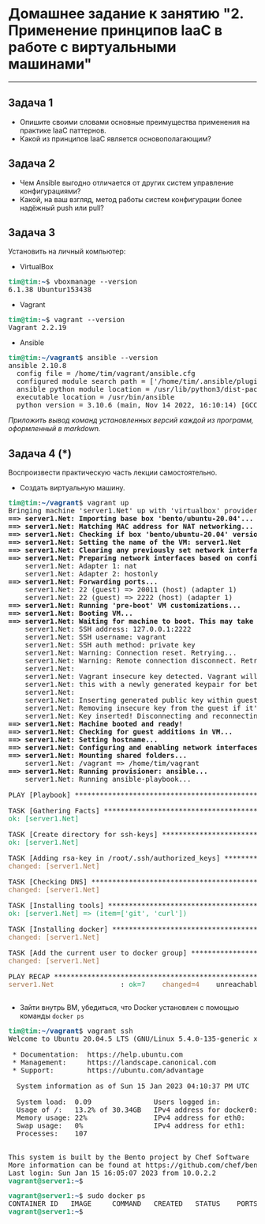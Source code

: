 
# Домашнее задание к занятию "2. Применение принципов IaaC в работе с виртуальными машинами"

---

## Задача 1

- Опишите своими словами основные преимущества применения на практике IaaC паттернов.
- Какой из принципов IaaC является основополагающим?

## Задача 2

- Чем Ansible выгодно отличается от других систем управление конфигурациями?
- Какой, на ваш взгляд, метод работы систем конфигурации более надёжный push или pull?

## Задача 3

Установить на личный компьютер:

- VirtualBox
<pre><font color="#26A269"><b>tim@tim</b></font>:<font color="#12488B"><b>~</b></font>$ vboxmanage --version
6.1.38_Ubuntur153438
</pre>

- Vagrant
<pre><font color="#26A269"><b>tim@tim</b></font>:<font color="#12488B"><b>~</b></font>$ vagrant --version
Vagrant 2.2.19
</pre>

- Ansible
<pre><font color="#26A269"><b>tim@tim</b></font>:<font color="#12488B"><b>~/vagrant</b></font>$ ansible --version
ansible 2.10.8
  config file = /home/tim/vagrant/ansible.cfg
  configured module search path = [&apos;/home/tim/.ansible/plugins/modules&apos;, &apos;/usr/share/ansible/plugins/modules&apos;]
  ansible python module location = /usr/lib/python3/dist-packages/ansible
  executable location = /usr/bin/ansible
  python version = 3.10.6 (main, Nov 14 2022, 16:10:14) [GCC 11.3.0]
</pre>

*Приложить вывод команд установленных версий каждой из программ, оформленный в markdown.*


## Задача 4 (*)

Воспроизвести практическую часть лекции самостоятельно.

- Создать виртуальную машину.
<pre><font color="#26A269"><b>tim@tim</b></font>:<font color="#12488B"><b>~/vagrant</b></font>$ vagrant up
Bringing machine &apos;server1.Net&apos; up with &apos;virtualbox&apos; provider...
<b>==&gt; server1.Net: Importing base box &apos;bento/ubuntu-20.04&apos;...</b>
<b>==&gt; server1.Net: Matching MAC address for NAT networking...</b>
<b>==&gt; server1.Net: Checking if box &apos;bento/ubuntu-20.04&apos; version &apos;202212.11.0&apos; is up to date...</b>
<b>==&gt; server1.Net: Setting the name of the VM: server1.Net</b>
<b>==&gt; server1.Net: Clearing any previously set network interfaces...</b>
<b>==&gt; server1.Net: Preparing network interfaces based on configuration...</b>
    server1.Net: Adapter 1: nat
    server1.Net: Adapter 2: hostonly
<b>==&gt; server1.Net: Forwarding ports...</b>
    server1.Net: 22 (guest) =&gt; 20011 (host) (adapter 1)
    server1.Net: 22 (guest) =&gt; 2222 (host) (adapter 1)
<b>==&gt; server1.Net: Running &apos;pre-boot&apos; VM customizations...</b>
<b>==&gt; server1.Net: Booting VM...</b>
<b>==&gt; server1.Net: Waiting for machine to boot. This may take a few minutes...</b>
    server1.Net: SSH address: 127.0.0.1:2222
    server1.Net: SSH username: vagrant
    server1.Net: SSH auth method: private key
    server1.Net: Warning: Connection reset. Retrying...
    server1.Net: Warning: Remote connection disconnect. Retrying...
    server1.Net: 
    server1.Net: Vagrant insecure key detected. Vagrant will automatically replace
    server1.Net: this with a newly generated keypair for better security.
    server1.Net: 
    server1.Net: Inserting generated public key within guest...
    server1.Net: Removing insecure key from the guest if it&apos;s present...
    server1.Net: Key inserted! Disconnecting and reconnecting using new SSH key...
<b>==&gt; server1.Net: Machine booted and ready!</b>
<b>==&gt; server1.Net: Checking for guest additions in VM...</b>
<b>==&gt; server1.Net: Setting hostname...</b>
<b>==&gt; server1.Net: Configuring and enabling network interfaces...</b>
<b>==&gt; server1.Net: Mounting shared folders...</b>
    server1.Net: /vagrant =&gt; /home/tim/vagrant
<b>==&gt; server1.Net: Running provisioner: ansible...</b>
    server1.Net: Running ansible-playbook...

PLAY [Playbook] ****************************************************************

TASK [Gathering Facts] *********************************************************
<font color="#26A269">ok: [server1.Net]</font>

TASK [Create directory for ssh-keys] *******************************************
<font color="#26A269">ok: [server1.Net]</font>

TASK [Adding rsa-key in /root/.ssh/authorized_keys] ****************************
<font color="#A2734C">changed: [server1.Net]</font>

TASK [Checking DNS] ************************************************************
<font color="#A2734C">changed: [server1.Net]</font>

TASK [Installing tools] ********************************************************
<font color="#26A269">ok: [server1.Net] =&gt; (item=[&apos;git&apos;, &apos;curl&apos;])</font>

TASK [Installing docker] *******************************************************
<font color="#A2734C">changed: [server1.Net]</font>

TASK [Add the current user to docker group] ************************************
<font color="#A2734C">changed: [server1.Net]</font>

PLAY RECAP *********************************************************************
<font color="#A2734C">server1.Net</font>                : <font color="#26A269">ok=7   </font> <font color="#A2734C">changed=4   </font> unreachable=0    failed=0    skipped=0    rescued=0    ignored=0   

</pre>

- Зайти внутрь ВМ, убедиться, что Docker установлен с помощью команды `docker ps`

<pre><font color="#26A269"><b>tim@tim</b></font>:<font color="#12488B"><b>~/vagrant</b></font>$ vagrant ssh
Welcome to Ubuntu 20.04.5 LTS (GNU/Linux 5.4.0-135-generic x86_64)

 * Documentation:  https://help.ubuntu.com
 * Management:     https://landscape.canonical.com
 * Support:        https://ubuntu.com/advantage

  System information as of Sun 15 Jan 2023 04:10:37 PM UTC

  System load:  0.09               Users logged in:          0
  Usage of /:   13.2% of 30.34GB   IPv4 address for docker0: 172.17.0.1
  Memory usage: 22%                IPv4 address for eth0:    10.0.2.15
  Swap usage:   0%                 IPv4 address for eth1:    192.168.56.11
  Processes:    107


This system is built by the Bento project by Chef Software
More information can be found at https://github.com/chef/bento
Last login: Sun Jan 15 16:05:07 2023 from 10.0.2.2
<font color="#26A269"><b>vagrant@server1</b></font>:<font color="#12488B"><b>~</b></font>$ 
</pre>

<pre><font color="#26A269"><b>vagrant@server1</b></font>:<font color="#12488B"><b>~</b></font>$ sudo docker ps
CONTAINER ID   IMAGE     COMMAND   CREATED   STATUS    PORTS     NAMES
<font color="#26A269"><b>vagrant@server1</b></font>:<font color="#12488B"><b>~</b></font>$ 
</pre>
